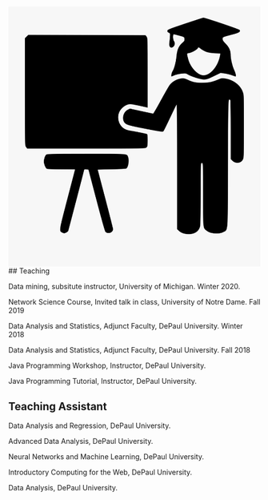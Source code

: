
<img src="/images/teaching1.png" style="float: left; margin-right: 10px; width:30" />
## Teaching

Data mining, subsitute instructor, University of Michigan. Winter 2020.

Network Science Course, Invited talk in class, University of Notre Dame. Fall 2019

Data Analysis and Statistics, Adjunct Faculty, DePaul University. Winter 2018

Data Analysis and Statistics, Adjunct Faculty, DePaul University. Fall 2018

Java Programming Workshop, Instructor, DePaul University. 

Java Programming Tutorial, Instructor, DePaul University.


## Teaching Assistant

Data Analysis and Regression, DePaul University. 

Advanced Data Analysis, DePaul University.

Neural Networks and Machine Learning, DePaul University.

Introductory Computing for the Web, DePaul University.

Data Analysis, DePaul University.
